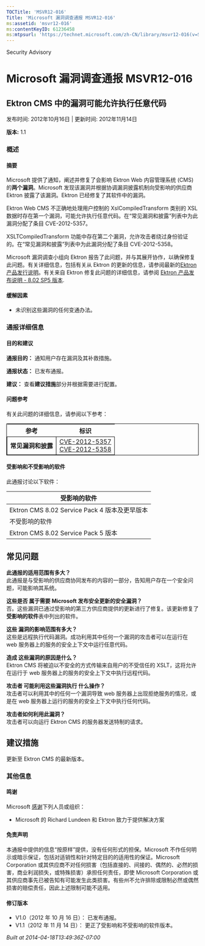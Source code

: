 ```yaml
---
TOCTitle: 'MSVR12-016'
Title: 'Microsoft 漏洞调查通报 MSVR12-016'
ms:assetid: 'msvr12-016'
ms:contentKeyID: 61236458
ms:mtpsurl: 'https://technet.microsoft.com/zh-CN/library/msvr12-016(v=Security.10)'
---
```


Security Advisory

Microsoft 漏洞调查通报 MSVR12-016
=================================

Ektron CMS 中的漏洞可能允许执行任意代码
---------------------------------------

发布时间: 2012年10月16日 | 更新时间: 2012年11月14日

**版本:** 1.1

### 概述

#### 摘要

Microsoft 提供了通知，阐述并修复了会影响 Ektron Web 内容管理系统 (CMS) 的**两个漏洞**。Microsoft 发现该漏洞并根据协调漏洞披露机制向受影响的供应商　Ektron 披露了该漏洞。Ektron 已经修复了其软件中的漏洞。

Ektron Web CMS 不正确地处理用户控制的 XslCompiledTransform 类别的 XSL 数据时存在第一个漏洞，可能允许执行任意代码。在“常见漏洞和披露”列表中为此漏洞分配了条目 CVE-2012-5357。

XSLTCompiledTransform 功能中存在第二个漏洞，允许攻击者绕过身份验证的。在“常见漏洞和披露”列表中为此漏洞分配了条目 CVE-2012-5358。

Microsoft 漏洞调查小组向 Ektron 报告了此问题，并与其展开协作，以确保修复此问题。有关详细信息，包括有关从 Ektron 的更新的信息，请参阅最新的[Ektron 产品发行说明](http://documentation.ektron.com/current/releasenotes/releasenotes_webhelp.htm)。有关来自 Ektron 修复此问题的详细信息，请参阅 [Ektron 产品发布说明 - 8.02 SP5 版本](http://documentation.ektron.com/current/releasenotes/release8/8.02sp5.htm).

#### 缓解因素

-   未识别这些漏洞的任何变通办法。

### 通报详细信息

#### 目的和建议

**通报目的：** 通知用户存在漏洞及其补救措施。

**通报状态：** 已发布通报。

**建议：** 查看**建议措施**部分并根据需要进行配置。

#### 问题参考

有关此问题的详细信息，请参阅以下参考：

<p> </p>
<table style="border:1px solid black;">
<thead>
<tr class="header">
<th>参考</th>
<th>标识</th>
</tr>
</thead>
<tbody>
<tr class="odd">
<td style="border:1px solid black;"><strong>常见漏洞和披露</strong></td>
<td style="border:1px solid black;"><a href="http://www.cve.mitre.org/cgi-bin/cvename.cgi?name=cve-2012-5357">CVE-2012-5357</a><br />
<a href="http://www.cve.mitre.org/cgi-bin/cvename.cgi?name=cve-2012-5358">CVE-2012-5358</a></td>
</tr>
</tbody>
</table>
<p> </p>

#### 受影响和不受影响的软件

此通报讨论以下软件：

| 受影响的软件                                  |
|-----------------------------------------------|
| Ektron CMS 8.02 Service Pack 4 版本及更早版本 |
| 不受影响的软件                                |
| Ektron CMS 8.02 Service Pack 5 版本           |

常见问题
--------


**此通报的适用范围有多大？**  
此通报是与受影响的供应商协同发布的内容的一部分，告知用户存在一个安全问题，可能影响其系统。

**这些是否 属于需要 Microsoft 发布安全更新的安全漏洞？**  
否。这些漏洞已通过受影响的第三方供应商提供的更新进行了修复。该更新修复了**受影响的软件**表中列出的软件。

**这些 漏洞的影响范围有多大？**  
这些是远程执行代码漏洞。成功利用其中任何一个漏洞的攻击者可以在运行在 web 服务器上的服务的安全上下文中运行任意代码。

**造成 这些漏洞的原因是什么？**  
Ektron CMS 将被迫以不安全的方式传输来自用户的不受信任的 XSLT，这将允许在运行于 web 服务器上的服务的安全上下文中执行远程代码。

**攻击者 可能利用这些漏洞执行 什么操作？**  
攻击者可以利用其中的任何一个漏洞导致 web 服务器上出现拒绝服务的情况，或是在 web 服务器上运行的服务的安全上下文中执行任何代码。

**攻击者如何利用此漏洞？**  
攻击者可以向运行 Ektron CMS 的服务器发送特制的请求。

建议措施
--------


更新至 Ektron CMS 的最新版本。

### 其他信息

#### 鸣谢

Microsoft [感谢](http://go.microsoft.com/fwlink/?linkid=21127)下列人员或组织：

-   Microsoft 的 Richard Lundeen 和 Ektron 致力于提供解决方案

#### 免责声明

本通报中提供的信息“按原样”提供，没有任何形式的担保。Microsoft 不作任何明示或暗示保证，包括对适销性和针对特定目的的适用性的保证。Microsoft Corporation 或其供应商不对任何损害（包括直接的、间接的、偶然的、必然的损害，商业利润损失，或特殊损害）承担任何责任，即使 Microsoft Corporation 或其供应商事先已被告知有可能发生此类损害。有些州不允许排除或限制必然或偶然损害的赔偿责任，因此上述限制可能不适用。

#### 修订版本

-   V1.0（2012 年 10 月 16 日）： 已发布通报。
-   V1.1（2012 年 11 月 14 日）： 更正了受影响和不受影响的软件版本。

*Built at 2014-04-18T13:49:36Z-07:00*
